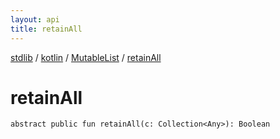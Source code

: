 ```yaml
---
layout: api
title: retainAll
---
```

[stdlib](../../index.md) / [kotlin](../index.md) / [MutableList](index.md) / [retainAll](retainAll.md)

# retainAll

```
abstract public fun retainAll(c: Collection<Any>): Boolean
```
